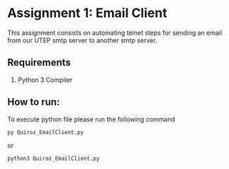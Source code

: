 # Assignment 1: Email Client
This assignment consists on automating telnet steps for sending an email from our UTEP smtp server to another smtp server.

## Requirements
1. Python 3 Compiler

## How to run:
To execute python file please run the following command
```bash
py Quiroz_EmailClient.py
```
or
```bash
python3 Quiroz_EmailClient.py
```
